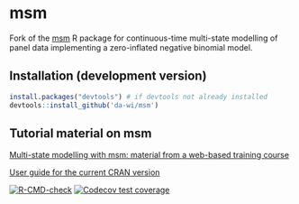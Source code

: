 msm
===

Fork of the [msm](http://cran.r-project.org/package=msm) R package for continuous-time multi-state modelling of panel data implementing a zero-inflated negative binomial model. 


## Installation (development version)
```r
install.packages("devtools") # if devtools not already installed
devtools::install_github('da-wi/msm')
```

## Tutorial material on msm 

[Multi-state modelling with msm: material from a web-based training course](https://chjackson.github.io/msm/msmcourse/)

[User guide for the current CRAN version](https://cran.r-project.org/web/packages/msm/vignettes/msm-manual.pdf)


  <!-- badges: start -->
  [![R-CMD-check](https://github.com/chjackson/msm/actions/workflows/R-CMD-check.yaml/badge.svg)](https://github.com/chjackson/msm/actions/workflows/R-CMD-check.yaml)
  [![Codecov test coverage](https://codecov.io/gh/chjackson/msm/branch/master/graph/badge.svg)](https://app.codecov.io/gh/chjackson/msm?branch=master)
  <!-- badges: end -->
